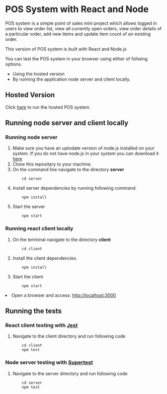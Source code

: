 <h1>POS System with React and Node</h1>

<p>POS system is a simple point of sales mini project which allows logged in users to view order list, view all currently open orders, view order details of a particular order, add new items and update item count of an existing order.</p>

<p>This version of POS system is built with React and Node.js</p>

<p>You can test the POS system in your browser using either of follwing options.</p>
	<ul>
		<li>Using the hosted version</li>
		<li>By running the application node server and client locally.</li>
	</ul>

<h2> Hosted Version </h2>

<p> Click <a href="http://104.196.203.107:3000">here</a> to run the hosted POS system.

<h2> Running node server and client locally</h2>

<h3> Running node server</h3>
<ol>
<li>Make sure you have an uptodate version of node.js installed on your system. If you do not have node.js in your system you can download it <a href="https://nodejs.org/en/">here</a></li>

<li> Clone this repositary to your machine.</li>

<li> On the command line navigate to the directory <b>server</b></li>

        cd server

<li>Install server dependencies by running following command.</li>
         
        npm install


<li> Start the server</li>
        
        npm start

</ol>

<h3> Running react client locally</h3>
<ol>
<li>On the teriminal navigate to the directory <b>client</b></li>

        cd client

<li>Install the client dependencies.</li>

        npm install


<li>Start the client</li>
        
        npm start

</ol>
<li> Open a browser and access: <a href="http://localhost:3000">http://localhost:3000 </a></li>

<h2> Running the tests </h2>

<h3> React client testing with  <a href="https://jestjs.io/">Jest</a> </h3>
<ol>
<li>
Navigate to the client directory and run following code
</li>

        cd client
        npm test
</ol>


<h3> Node server testing with <a href="https://www.npmjs.com/package/supertest">Supertest</a> </h3>
<ol>
<li>
Navigate to the server directory and run following code
</li>

        cd server
        npm test
</ol>


 	
	






 
